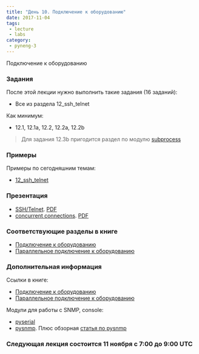 ```yaml
---
title: "День 10. Подключение к оборудованию"
date: 2017-11-04
tags:
 - lecture
 - labs
category:
 - pyneng-3
---
```


Подключение к оборудованию

### Задания

После этой лекции нужно выполнить такие задания (16 заданий):

* Все из раздела 12_ssh_telnet

Как минимум:

* 12.1, 12.1a, 12.2, 12.2a, 12.2b

> Для задания 12.3b пригодится раздел по модулю [subprocess](https://natenka.gitbooks.io/pyneng/content/book/12_useful_modules/subprocess.html)

### Примеры

Примеры по сегодняшним темам:

* [12_ssh_telnet](https://github.com/pyneng/pyneng-online-sep-oct-2017/tree/master/examples/12_ssh_telnet)

### Презентация

* [SSH/Telnet](https://gitpitch.com/natenka/pyneng-slides/py3-ssh-telnet). [PDF](https://github.com/pyneng/pyneng-online-sep-oct-2017/raw/master/presentations/12_ssh_telnet.pdf)
* [concurrent connections](https://gitpitch.com/natenka/pyneng-slides/py3-concurrent-connections#/). [PDF](https://github.com/pyneng/pyneng-online-sep-oct-2017/raw/master/presentations/12_ssh_telnet_concurrent_connections.pdf)


### Соответствующие разделы в книге

* [Подключение к оборудованию](https://natenka.gitbooks.io/pyneng/content/book/19_ssh_telnet/)
* [Параллельное подключение к оборудованию](https://natenka.gitbooks.io/pyneng/content/book/20_concurrent_connections/)

### Дополнительная информация

Ссылки в книге:

* [Подключение к оборудованию](https://natenka.gitbooks.io/pyneng/content/book/19_ssh_telnet/further_reading.html)
* [Параллельное подключение к оборудованию](https://natenka.gitbooks.io/pyneng/content/book/20_concurrent_connections/further_reading.html)

Модули для работы с SNMP, console:

* [pyserial](https://pythonhosted.org/pyserial/)
* [pysnmp](http://pysnmp.sourceforge.net/). Плюс обзорная [статья по pysnmp](https://pynet.twb-tech.com/blog/snmp/python-snmp-intro.html)

### Следующая лекция состоится 11 ноября с 7:00 до 9:00 UTC

